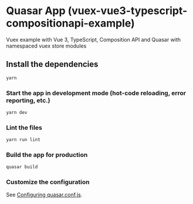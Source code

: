 # Quasar App (vuex-vue3-typescript-compositionapi-example)

Vuex example with Vue 3, TypeScript, Composition API and Quasar with namespaced vuex store modules

## Install the dependencies
```bash
yarn
```

### Start the app in development mode (hot-code reloading, error reporting, etc.)
```bash
yarn dev
```

### Lint the files
```bash
yarn run lint
```

### Build the app for production
```bash
quasar build
```

### Customize the configuration
See [Configuring quasar.conf.js](https://v2.quasar.dev/quasar-cli/quasar-conf-js).
